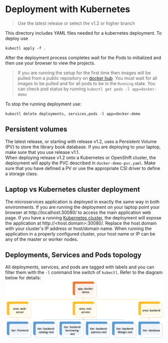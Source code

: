 # Deployment with Kubernetes

> Use the latest release or select the v1.2 or higher branch

This directory includes YAML files needed for a kubernetes deployment. To deploy use

```
kubectl apply -f .
```

After the deployment process completes wait for the Pods to initialized and then use your browser to view the projects.

> If you are running the setup for the first time then images will be pulled from a public repository on [docker hub](https://hub.docker.com/u/eyalabraham).
> You must wait for all images to be pulled and for all pods to be in the ```Running``` state.
> You can check pod status by running ```kubectl get pods -l app=docker-demo```

To stop the running deployment use:

```
kubectl delete deployments, services,pods -l app=docker-demo
```

## Persistent volumes

The latest release, or starting with release v1.2, uses a Persistent Volume (PV) to store the library book database. If you are deploying to your laptop, make sure that you use release v1.1.  
When deploying release v1.2 onto a Kubernetes or OpenShift cluster, the deployment will apply the PVC described in ```docker-demo-pvc.yaml```. Make sure that you have defined a PV or use the appropriate CSI driver to define a storage class.

## Laptop vs Kubernetes cluster deployment

The microservices application is deployed in exactly the same way in both environments. If you are running the deployment on your laptop point your browser at http://localhost:30080/ to access the main application web page. If you have a running [Kubernetes cluster](../doc/k8s-cluster-setup.md), the deployment will expose the application at http://<host.domain>:30080/. Replace the host.domain with your cluster's IP address or host/domain name. When running the application in a properly configured cluster, your host name or IP can be any of the master or worker nodes.

## Deployments, Services and Pods topology

All deployments, services, and pods are tagged with labels and you can filter them with the ```-l``` command line switch of ```kubectl```. Refer to the diagram below for details:
![k8s-deployment](../doc/image/k8s-deployment.png)